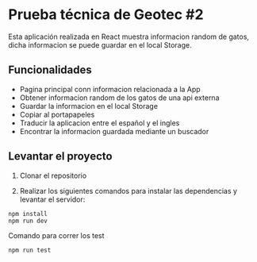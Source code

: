 # Prueba técnica de Geotec #2

Esta aplicación realizada en React muestra informacion random de gatos, dicha informacion se puede guardar en el local Storage.

## Funcionalidades

<ul>
   <li>Pagina principal conn informacion relacionada a la App</li>
   <li>Obtener informacion random de los gatos de una api externa</li>
   <li>Guardar la informacion en el local Storage</li>
   <li>Copiar al portapapeles</li>
   <li>Traducir la aplicacion entre el español y el ingles</li>
   <li>Encontrar la informacion guardada mediante un buscador</li>
</ul>

## Levantar el proyecto

1. Clonar el repositorio

2. Realizar los siguientes comandos para instalar las dependencias y levantar el servidor:

```console
npm install
npm run dev
```

Comando para correr los test

```console
npm run test
```
